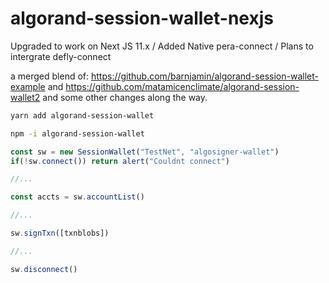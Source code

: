 # algorand-session-wallet-nexjs

Upgraded to work on Next JS 11.x / Added Native pera-connect / Plans to intergrate defly-connect

a merged blend of: https://github.com/barnjamin/algorand-session-wallet-example
and https://github.com/matamicenclimate/algorand-session-wallet2 and some other changes along the way. 

```sh
yarn add algorand-session-wallet
```

```sh
npm -i algorand-session-wallet
```

```js
const sw = new SessionWallet("TestNet", "algosigner-wallet")
if(!sw.connect()) return alert("Couldnt connect")

//...

const accts = sw.accountList()

//...

sw.signTxn([txnblobs])

//...

sw.disconnect()

```
